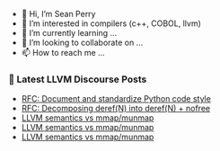 - 👋 Hi, I’m Sean Perry
- 👀 I’m interested in compilers (c++, COBOL, llvm)
- 🌱 I’m currently learning ...
- 💞️ I’m looking to collaborate on ...
- 📫 How to reach me ...

<!---
s66perry/s66perry is a ✨ special ✨ repository because its `README.md` (this file) appears on your GitHub profile.
You can click the Preview link to take a look at your changes.
--->
### 📕 Latest LLVM Discourse Posts

<!-- DISCOURSE-LLVM:START -->
- [RFC: Document and standardize Python code style](https://discourse.llvm.org/t/rfc-document-and-standardize-python-code-style/68257?page=2#post_39)
- [RFC: Decomposing deref&lpar;N&rpar; into deref&lpar;N&rpar; + nofree](https://discourse.llvm.org/t/rfc-decomposing-deref-n-into-deref-n-nofree/57873#post_12)
- [LLVM semantics vs mmap/munmap](https://discourse.llvm.org/t/llvm-semantics-vs-mmap-munmap/73330#post_13)
- [LLVM semantics vs mmap/munmap](https://discourse.llvm.org/t/llvm-semantics-vs-mmap-munmap/73330#post_12)
- [LLVM semantics vs mmap/munmap](https://discourse.llvm.org/t/llvm-semantics-vs-mmap-munmap/73330#post_11)
<!-- DISCOURSE-LLVM:END -->
